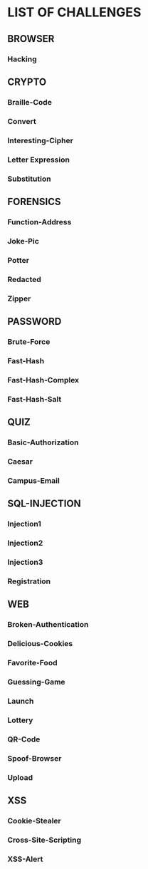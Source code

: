 # LIST OF CHALLENGES

## BROWSER
### Hacking

## CRYPTO
### Braille-Code
### Convert
### Interesting-Cipher
### Letter Expression
### Substitution

## FORENSICS
### Function-Address
### Joke-Pic
### Potter
### Redacted
### Zipper

## PASSWORD
### Brute-Force
### Fast-Hash
### Fast-Hash-Complex
### Fast-Hash-Salt

## QUIZ
### Basic-Authorization
### Caesar
### Campus-Email

## SQL-INJECTION
### Injection1
### Injection2
### Injection3
### Registration

## WEB
### Broken-Authentication
### Delicious-Cookies
### Favorite-Food
### Guessing-Game
### Launch
### Lottery
### QR-Code
### Spoof-Browser
### Upload

## XSS
### Cookie-Stealer
### Cross-Site-Scripting
### XSS-Alert